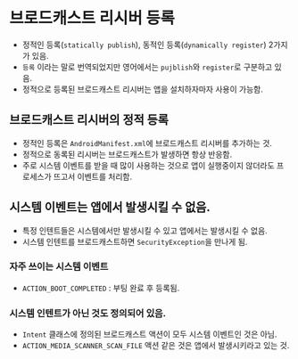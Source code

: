 # 브로드캐스트 리시버 등록
* 정적인 등록(`statically publish`), 동적인 등록(`dynamically register`) 2가지가 있음.
* `등록` 이라는  말로 번역되었지만 영어에서는 `pujblish`와 `register`로 구분하고 있음.
* 정적으로 등록된 브로드캐스트 리시버는 앱을 설치하자마자 사용이 가능함.


## 브로드캐스트 리시버의 정적 등록
* 정적인 등록은 `AndroidManifest.xml`에 브로드캐스트 리시버를 추가하는 것.
* 정적으로 동록된 리시버는 브로드캐스트가 발생하면 항상 반응함.
* 주로 시스템 이벤트를 받을 때 많이 사용하는 것으로 앱이 실행중이지 않더라도 프로세스가 뜨고서 이벤트를 처리함.

## 시스템 이벤트는 앱에서 발생시킬 수 없음.
* 특정 인텐트들은 시스템에서만 발생시킬 수 있고 앱에서는 발생시킬 수 없음.
* 시스템 인텐트를 브로드캐스트하면 `SecurityException`을 만나게 됨.

### 자주 쓰이는 시스템 이벤트
* `ACTION_BOOT_COMPLETED` : 부팅 완료 후 등록됨.

### 시스템 인텐트가 아닌 것도 정의되어 있음.
* `Intent` 클래스에 정의된 브로드캐스트 액션이 모두 시스템 이벤트인 것은  아님.
* `ACTION_MEDIA_SCANNER_SCAN_FILE` 액션 같은 것은 앱에서 발생시키라고 있는 것.
